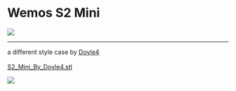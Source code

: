 # Wemos S2 Mini

<img src=https://github.com/stooged/PS5-Server32/blob/main/3D_Printed_Cases/Wemos_S2_Mini/Wemos_S2_Mini.jpg>

<hr>

a different style case by <a href=https://github.com/Doyle4>Doyle4</a><br><br>
<a href=https://github.com/stooged/PS5-Server32/blob/main/3D_Printed_Cases/Wemos_S2_Mini/S2_Mini_By_Doyle4.stl>S2_Mini_By_Doyle4.stl</a><br>

<img src=https://github.com/stooged/PS5-Server32/blob/main/3D_Printed_Cases/Wemos_S2_Mini/S2_Mini_By_Doyle4.jpg>



